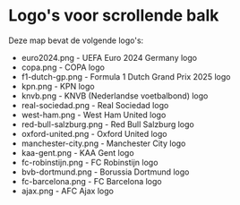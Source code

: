 # Logo's voor scrollende balk

Deze map bevat de volgende logo's:
- euro2024.png - UEFA Euro 2024 Germany logo
- copa.png - COPA logo 
- f1-dutch-gp.png - Formula 1 Dutch Grand Prix 2025 logo
- kpn.png - KPN logo
- knvb.png - KNVB (Nederlandse voetbalbond) logo
- real-sociedad.png - Real Sociedad logo
- west-ham.png - West Ham United logo
- red-bull-salzburg.png - Red Bull Salzburg logo
- oxford-united.png - Oxford United logo
- manchester-city.png - Manchester City logo
- kaa-gent.png - KAA Gent logo
- fc-robinstijn.png - FC Robinstijn logo
- bvb-dortmund.png - Borussia Dortmund logo
- fc-barcelona.png - FC Barcelona logo
- ajax.png - AFC Ajax logo
